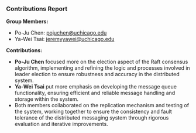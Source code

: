 ### Contributions Report

**Group Members:**
- Po-Ju Chen: pojuchen@uchicago.edu
- Ya-Wei Tsai: jeremyyawei@uchicago.edu

**Contributions:**
- **Po-Ju Chen** focused more on the election aspect of the Raft consensus algorithm, implementing and refining the logic and processes involved in leader election to ensure robustness and accuracy in the distributed system.
- **Ya-Wei Tsai** put more emphasis on developing the message queue functionality, ensuring efficient and reliable message handling and storage within the system.
- Both members collaborated on the replication mechanism and testing of the system, working together to ensure the consistency and fault tolerance of the distributed messaging system through rigorous evaluation and iterative improvements.